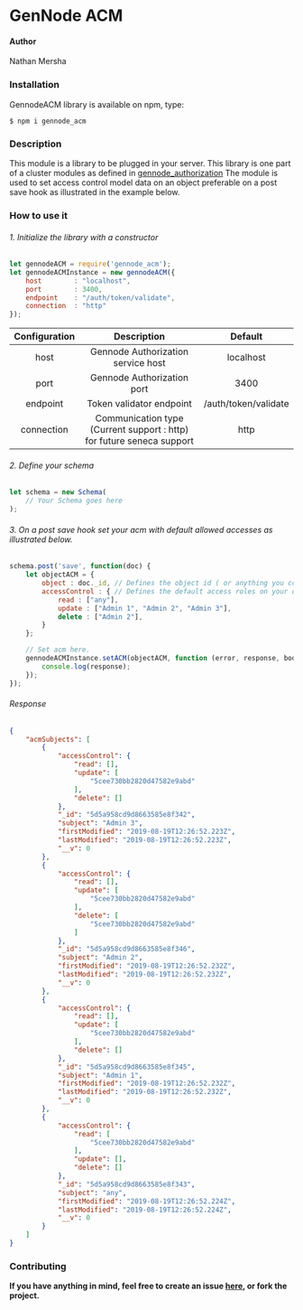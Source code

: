 # GenNode ACM

#### Author
Nathan Mersha

### Installation

GennodeACM library is available on npm, type:

`$ npm i gennode_acm`


### Description
This module is a library to be plugged in your server. This library is one part of a cluster modules as defined in [gennode_authorization](https://www.npmjs.com/package/gennode_authorization)
The module is used to set access control model data on an object preferable on a post save hook as illustrated in the example below.

### How to use it

###### 1. Initialize the library with a constructor

```javascript
let gennodeACM = require('gennode_acm');
let gennodeACMInstance = new gennodeACM({
    host        : "localhost",
    port        : 3400,
    endpoint    : "/auth/token/validate",
    connection  : "http"
});
```

| Configuration | Description | Default |
|:------------:|:-----------:|:-----------:|
|host               |Gennode Authorization service host | localhost |
|port               |Gennode Authorization port         | 3400 |
|endpoint           |Token validator endpoint           | /auth/token/validate |
|connection         |Communication type (Current support : http) for future seneca support | http |

###### 2. Define your schema

```javascript
let schema = new Schema(
    // Your Schema goes here
);

```

###### 3. On a post save hook set your acm with default allowed accesses as illustrated below.

```javascript
schema.post('save', function(doc) {
    let objectACM = {
        object : doc._id, // Defines the object id ( or anything you consider unique )
        accessControl : { // Defines the default access roles on your data
            read : ["any"],
            update : ["Admin 1", "Admin 2", "Admin 3"],
            delete : ["Admin 2"],
        }
    };

    // Set acm here.
    gennodeACMInstance.setACM(objectACM, function (error, response, body) {
        console.log(response);
    });
});
```

###### Response
```json
{
    "acmSubjects": [
        {
            "accessControl": {
                "read": [],
                "update": [
                    "5cee730bb2820d47582e9abd"
                ],
                "delete": []
            },
            "_id": "5d5a958cd9d8663585e8f342",
            "subject": "Admin 3",
            "firstModified": "2019-08-19T12:26:52.223Z",
            "lastModified": "2019-08-19T12:26:52.223Z",
            "__v": 0
        },
        {
            "accessControl": {
                "read": [],
                "update": [
                    "5cee730bb2820d47582e9abd"
                ],
                "delete": [
                    "5cee730bb2820d47582e9abd"
                ]
            },
            "_id": "5d5a958cd9d8663585e8f346",
            "subject": "Admin 2",
            "firstModified": "2019-08-19T12:26:52.232Z",
            "lastModified": "2019-08-19T12:26:52.232Z",
            "__v": 0
        },
        {
            "accessControl": {
                "read": [],
                "update": [
                    "5cee730bb2820d47582e9abd"
                ],
                "delete": []
            },
            "_id": "5d5a958cd9d8663585e8f345",
            "subject": "Admin 1",
            "firstModified": "2019-08-19T12:26:52.232Z",
            "lastModified": "2019-08-19T12:26:52.232Z",
            "__v": 0
        },
        {
            "accessControl": {
                "read": [
                    "5cee730bb2820d47582e9abd"
                ],
                "update": [],
                "delete": []
            },
            "_id": "5d5a958cd9d8663585e8f343",
            "subject": "any",
            "firstModified": "2019-08-19T12:26:52.224Z",
            "lastModified": "2019-08-19T12:26:52.224Z",
            "__v": 0
        }
    ]
}
```
### Contributing
**If you have anything in mind, feel free to create an issue [here](https://github.com/nathan-mersha/gennode_acm), 
or fork the project.**
